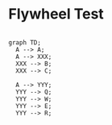 
# Flywheel Test


```mermaid

graph TD;
  A --> A;
  A --> XXX;
  XXX --> B;
  XXX --> C;
  
  A --> YYY;
  YYY --> Q;
  YYY --> W;
  YYY --> E;
  YYY --> R;

```